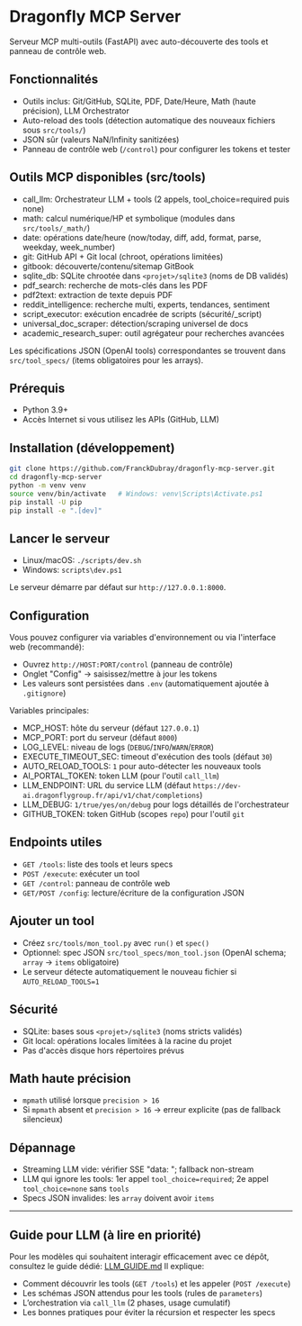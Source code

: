 # Dragonfly MCP Server

Serveur MCP multi-outils (FastAPI) avec auto-découverte des tools et panneau de contrôle web.

## Fonctionnalités
- Outils inclus: Git/GitHub, SQLite, PDF, Date/Heure, Math (haute précision), LLM Orchestrator
- Auto-reload des tools (détection automatique des nouveaux fichiers sous `src/tools/`)
- JSON sûr (valeurs NaN/Infinity sanitizées)
- Panneau de contrôle web (`/control`) pour configurer les tokens et tester

## Outils MCP disponibles (src/tools)
- call_llm: Orchestrateur LLM + tools (2 appels, tool_choice=required puis none)
- math: calcul numérique/HP et symbolique (modules dans `src/tools/_math/`)
- date: opérations date/heure (now/today, diff, add, format, parse, weekday, week_number)
- git: GitHub API + Git local (chroot, opérations limitées)
- gitbook: découverte/contenu/sitemap GitBook
- sqlite_db: SQLite chrootée dans `<projet>/sqlite3` (noms de DB validés)
- pdf_search: recherche de mots-clés dans les PDF
- pdf2text: extraction de texte depuis PDF
- reddit_intelligence: recherche multi, experts, tendances, sentiment
- script_executor: exécution encadrée de scripts (sécurité/_script)
- universal_doc_scraper: détection/scraping universel de docs
- academic_research_super: outil agrégateur pour recherches avancées

Les spécifications JSON (OpenAI tools) correspondantes se trouvent dans `src/tool_specs/` (items obligatoires pour les arrays).

## Prérequis
- Python 3.9+
- Accès Internet si vous utilisez les APIs (GitHub, LLM)

## Installation (développement)
```bash
git clone https://github.com/FranckDubray/dragonfly-mcp-server.git
cd dragonfly-mcp-server
python -m venv venv
source venv/bin/activate   # Windows: venv\Scripts\Activate.ps1
pip install -U pip
pip install -e ".[dev]"
```

## Lancer le serveur
- Linux/macOS: `./scripts/dev.sh`
- Windows: `scripts\dev.ps1`

Le serveur démarre par défaut sur `http://127.0.0.1:8000`.

## Configuration
Vous pouvez configurer via variables d'environnement ou via l'interface web (recommandé):
- Ouvrez `http://HOST:PORT/control` (panneau de contrôle)
- Onglet "Config" → saisissez/mettre à jour les tokens
- Les valeurs sont persistées dans `.env` (automatiquement ajoutée à `.gitignore`)

Variables principales:
- MCP_HOST: hôte du serveur (défaut `127.0.0.1`)
- MCP_PORT: port du serveur (défaut `8000`)
- LOG_LEVEL: niveau de logs (`DEBUG`/`INFO`/`WARN`/`ERROR`)
- EXECUTE_TIMEOUT_SEC: timeout d'exécution des tools (défaut `30`)
- AUTO_RELOAD_TOOLS: `1` pour auto-détecter les nouveaux tools
- AI_PORTAL_TOKEN: token LLM (pour l'outil `call_llm`)
- LLM_ENDPOINT: URL du service LLM (défaut `https://dev-ai.dragonflygroup.fr/api/v1/chat/completions`)
- LLM_DEBUG: `1/true/yes/on/debug` pour logs détaillés de l'orchestrateur
- GITHUB_TOKEN: token GitHub (scopes `repo`) pour l'outil `git`

## Endpoints utiles
- `GET /tools`: liste des tools et leurs specs
- `POST /execute`: exécuter un tool
- `GET /control`: panneau de contrôle web
- `GET/POST /config`: lecture/écriture de la configuration JSON

## Ajouter un tool
- Créez `src/tools/mon_tool.py` avec `run()` et `spec()`
- Optionnel: spec JSON `src/tool_specs/mon_tool.json` (OpenAI schema; `array` → `items` obligatoire)
- Le serveur détecte automatiquement le nouveau fichier si `AUTO_RELOAD_TOOLS=1`

## Sécurité
- SQLite: bases sous `<projet>/sqlite3` (noms stricts validés)
- Git local: opérations locales limitées à la racine du projet
- Pas d'accès disque hors répertoires prévus

## Math haute précision
- `mpmath` utilisé lorsque `precision > 16`
- Si `mpmath` absent et `precision > 16` → erreur explicite (pas de fallback silencieux)

## Dépannage
- Streaming LLM vide: vérifier SSE "data: "; fallback non-stream
- LLM qui ignore les tools: 1er appel `tool_choice=required`; 2e appel `tool_choice=none` sans `tools`
- Specs JSON invalides: les `array` doivent avoir `items`

---

## Guide pour LLM (à lire en priorité)
Pour les modèles qui souhaitent interagir efficacement avec ce dépôt, consultez le guide dédié: [LLM_GUIDE.md](./LLM_GUIDE.md)
Il explique:
- Comment découvrir les tools (`GET /tools`) et les appeler (`POST /execute`)
- Les schémas JSON attendus pour les tools (rules de `parameters`)
- L’orchestration via `call_llm` (2 phases, usage cumulatif)
- Les bonnes pratiques pour éviter la récursion et respecter les specs
